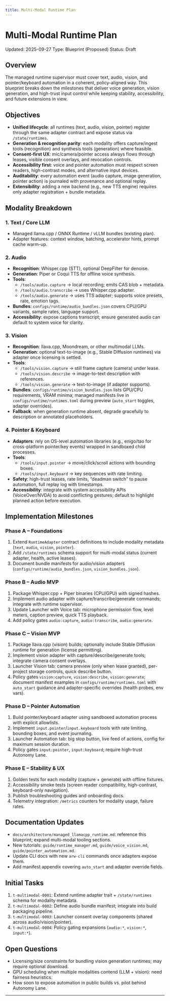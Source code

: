 ```yaml
---
title: Multi-Modal Runtime Plan
---
```


# Multi-Modal Runtime Plan

Updated: 2025-09-27
Type: Blueprint (Proposed)
Status: Draft

## Overview

The managed runtime supervisor must cover text, audio, vision, and pointer/keyboard automation in a coherent, policy-aligned way. This blueprint breaks down the milestones that deliver voice generation, vision generation, and high-trust input control while keeping stability, accessibility, and future extensions in view.

## Objectives

- **Unified lifecycle**: all runtimes (text, audio, vision, pointer) register through the same adapter contract and expose status via `/state/runtimes`.
- **Generation & recognition parity**: each modality offers capture/ingest tools (recognition) and synthesis tools (generation) where feasible.
- **Consent-first UX**: mic/camera/pointer access always flows through leases, visible consent overlays, and revocation controls.
- **Accessibility first**: voice and pointer automation must respect screen readers, high-contrast modes, and alternative input devices.
- **Auditability**: every automation event (audio capture, image generation, pointer action) is journaled with provenance and optional replay.
- **Extensibility**: adding a new backend (e.g., new TTS engine) requires only adapter registration + bundle metadata.

## Modality Breakdown

### 1. Text / Core LLM
- Managed llama.cpp / ONNX Runtime / vLLM bundles (existing plan).
- Adapter features: context window, batching, accelerator hints, prompt cache warm-up.

### 2. Audio
- **Recognition**: Whisper.cpp (STT), optional DeepFilter for denoise.
- **Generation**: Piper or Coqui TTS for offline voice synthesis.
- **Tools**:
  - `/tools/audio.capture` → local recording; emits CAS blob + metadata.
  - `/tools/audio.transcribe` → uses Whisper.cpp adapter.
  - `/tools/audio.generate` → uses TTS adapter; supports voice presets, rate, emotion tags.
- **Bundles**: `configs/runtime/audio_bundles.json` covers CPU/GPU variants, sample rates, language support.
- **Accessibility**: expose captions transcript; ensure generated audio can default to system voice for clarity.

### 3. Vision
- **Recognition**: llava.cpp, Moondream, or other multimodal LLMs.
- **Generation**: optional text-to-image (e.g., Stable Diffusion runtimes) via adapter once licensing is settled.
- **Tools**:
  - `/tools/vision.capture` → still frame capture (camera) under lease.
  - `/tools/vision.describe` → image-to-text description with references.
  - `/tools/vision.generate` → text-to-image (if adapter supports).
- **Bundles**: `configs/runtime/vision_bundles.json` lists GPU/CPU requirements, VRAM minima; managed manifests live in `configs/runtime/runtimes.toml` during preview (`auto_start` toggles, adapter overrides).
- **Fallback**: when generation runtime absent, degrade gracefully to description or annotated placeholders.

### 4. Pointer & Keyboard
- **Adapters**: rely on OS-level automation libraries (e.g., enigo/tao for cross-platform pointer/key events) wrapped in sandboxed child processes.
- **Tools**:
  - `/tools/input.pointer` → move/click/scroll actions with bounding boxes.
  - `/tools/input.keyboard` → key sequences with rate limiting.
- **Safety**: high-trust leases, rate limits, “deadman switch” to pause automation, full replay log with timestamps.
- **Accessibility**: integrate with system accessibility APIs (VoiceOver/NVDA) to avoid conflicting gestures; default to highlight planned action before execution.

## Implementation Milestones

### Phase A – Foundations
1. Extend `RuntimeAdapter` contract definitions to include modality metadata (`text`, `audio`, `vision`, `pointer`).
2. Add `/state/runtimes` schema support for multi-modal status (current adapter, health, active leases).
3. Document bundle manifests for audio/vision adapters (`configs/runtime/audio_bundles.json`, `vision_bundles.json`).

### Phase B – Audio MVP
1. Package Whisper.cpp + Piper binaries (CPU/GPU) with signed hashes.
2. Implement audio adapter with capture/transcribe/generate commands; integrate with runtime supervisor.
3. Update Launcher with Voice tab: microphone permission flow, level meters, caption preview, quick TTS playback.
4. Add policy gates `audio:capture`, `audio:transcribe`, `audio:generate`.

### Phase C – Vision MVP
1. Package llava.cpp (vision) builds; optionally include Stable Diffusion runtime for generation (license permitting).
2. Implement vision adapter with capture/describe/generate tools; integrate camera consent overlays.
3. Launcher Vision tab: camera preview (only when lease granted), per-project storage controls, quick describe button.
4. Policy gates `vision:capture`, `vision:describe`, `vision:generate`; document manifest examples in `configs/runtime/runtimes.toml` with `auto_start` guidance and adapter-specific overrides (health probes, env vars).

### Phase D – Pointer Automation
1. Build pointer/keyboard adapter using sandboxed automation process with explicit allowlists.
2. Implement `input.pointer`/`input.keyboard` tools with rate limiting, bounding boxes, and event journaling.
3. Launcher Automation tab: big stop button, live feed of actions, config for maximum session duration.
4. Policy gates `input:pointer`, `input:keyboard`; require high-trust Autonomy Lane.

### Phase E – Stability & UX
1. Golden tests for each modality (capture + generate) with offline fixtures.
2. Accessibility smoke tests (screen reader compatibility, high-contrast, keyboard-only navigation).
3. Publish troubleshooting guides and onboarding docs.
4. Telemetry integration: `/metrics` counters for modality usage, failure rates.

## Documentation Updates
- `docs/architecture/managed_llamacpp_runtime.md`: reference this blueprint; expand multi-modal tooling sections.
- New tutorials: `guide/runtime_manager.md`, `guide/voice_vision.md`, `guide/pointer_automation.md`.
- Update CLI docs with new `arw-cli` commands once adapters expose them.
- Add manifest appendix covering `auto_start` and adapter override fields.

## Initial Tasks
1. `t-multimodal-0001`: Extend runtime adapter trait + `/state/runtimes` schema for modality metadata.
2. `t-multimodal-0002`: Define audio bundle manifest; integrate into build packaging pipeline.
3. `t-multimodal-0003`: Launcher consent overlay components (shared across audio/vision/pointer).
4. `t-multimodal-0004`: Policy gating expansions (`audio:*`, `vision:*`, `input:*`).

## Open Questions
- Licensing/size constraints for bundling vision generation runtimes; may require optional download.
- GPU scheduling when multiple modalities contend (LLM + vision): need fairness heuristics.
- How soon to expose automation in public builds vs. pilot behind Autonomy Lane.

---

